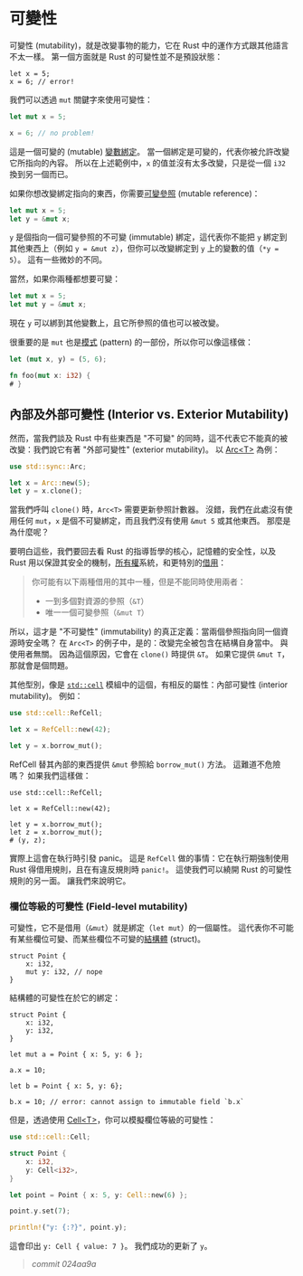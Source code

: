 # 可變性

可變性 (mutability)，就是改變事物的能力，它在 Rust 中的運作方式跟其他語言不太一樣。
第一個方面就是 Rust 的可變性並不是預設狀態：

```rust,ignore
let x = 5;
x = 6; // error!
```

我們可以透過 `mut` 關鍵字來使用可變性：

```rust
let mut x = 5;

x = 6; // no problem!
```

這是一個可變的 (mutable) [變數綁定][vb]。
當一個綁定是可變的，代表你被允許改變它所指向的內容。
所以在上述範例中，`x` 的值並沒有太多改變，只是從一個 `i32` 換到另一個而已。

[vb]: variable-bindings.html

如果你想改變綁定指向的東西，你需要[可變參照][mr] (mutable reference)：

```rust
let mut x = 5;
let y = &mut x;
```

[mr]: references-and-borrowing.html

`y` 是個指向一個可變參照的不可變 (immutable) 綁定，這代表你不能把 `y` 綁定到其他東西上（例如 `y = &mut z`），但你可以改變綁定到 `y` 上的變數的值（`*y = 5`）。
這有一些微妙的不同。

當然，如果你兩種都想要可變：

```rust
let mut x = 5;
let mut y = &mut x;
```

現在 `y` 可以綁到其他變數上，且它所參照的值也可以被改變。

很重要的是 `mut` 也是[模式][pattern] (pattern) 的一部份，所以你可以像這樣做：

```rust
let (mut x, y) = (5, 6);

fn foo(mut x: i32) {
# }
```

[pattern]: patterns.html

## 內部及外部可變性 (Interior vs. Exterior Mutability)

然而，當我們談及 Rust 中有些東西是 "不可變" 的同時，這不代表它不能真的被改變：我們說它有著 "外部可變性" (exterior mutability)。
以 [Arc&lt;T&gt;][arc] 為例：

```rust
use std::sync::Arc;

let x = Arc::new(5);
let y = x.clone();
```

[arc]: https://doc.rust-lang.org/std/sync/struct.Arc.html

當我們呼叫 `clone()` 時，`Arc<T>` 需要更新參照計數器。
沒錯，我們在此處沒有使用任何 `mut`，`x` 是個不可變綁定，而且我們沒有使用 `&mut 5` 或其他東西。
那麼是為什麼呢？

要明白這些，我們要回去看 Rust 的指導哲學的核心，記憶體的安全性，以及 Rust 用以保證其安全的機制，[所有權][ownership]系統，和更特別的[借用][borrowing]：

> 你可能有以下兩種借用的其中一種，但是不能同時使用兩者：
>
> * 一到多個對資源的參照（`&T`）
> * 唯一一個可變參照（`&mut T`）

[ownership]: ownership.html
[borrowing]: references-and-borrowing.html#borrowing

所以，這才是 "不可變性" (immutability) 的真正定義：當兩個參照指向同一個資源時安全嗎？
在 `Arc<T>` 的例子中，是的：改變完全被包含在結構自身當中。
與使用者無關。
因為這個原因，它會在 `clone()` 時提供 `&T`。
如果它提供 `&mut T`，那就會是個問題。

其他型別，像是 [`std::cell`][stdcell] 模組中的這個，有相反的屬性：內部可變性 (interior mutability)。
例如：

```rust
use std::cell::RefCell;

let x = RefCell::new(42);

let y = x.borrow_mut();
```

[stdcell]: https://doc.rust-lang.org/std/cell/index.html

RefCell 替其內部的東西提供 `&mut` 參照給 `borrow_mut()` 方法。
這難道不危險嗎？
如果我們這樣做：

```rust,ignore
use std::cell::RefCell;

let x = RefCell::new(42);

let y = x.borrow_mut();
let z = x.borrow_mut();
# (y, z);
```

實際上這會在執行時引發 panic。
這是 `RefCell` 做的事情：它在執行期強制使用 Rust 得借用規則，且在有違反規則時 `panic!`。
這使我們可以繞開 Rust 的可變性規則的另一面。
讓我們來說明它。

### 欄位等級的可變性 (Field-level mutability)

可變性，它不是借用（`&mut`）就是綁定（`let mut`）的一個屬性。
這代表你不可能有某些欄位可變、而某些欄位不可變的[結構體][struct] (struct)。

```rust,ignore
struct Point {
    x: i32,
    mut y: i32, // nope
}
```

結構體的可變性在於它的綁定：

```rust,ignore
struct Point {
    x: i32,
    y: i32,
}

let mut a = Point { x: 5, y: 6 };

a.x = 10;

let b = Point { x: 5, y: 6};

b.x = 10; // error: cannot assign to immutable field `b.x`
```

[struct]: structs.html

但是，透過使用 [Cell&lt;T&gt;][cell]，你可以模擬欄位等級的可變性：

```rust
use std::cell::Cell;

struct Point {
    x: i32,
    y: Cell<i32>,
}

let point = Point { x: 5, y: Cell::new(6) };

point.y.set(7);

println!("y: {:?}", point.y);
```

[cell]: https://doc.rust-lang.org/std/cell/struct.Cell.html

這會印出 `y: Cell { value: 7 }`。
我們成功的更新了 `y`。


> *commit 024aa9a*

